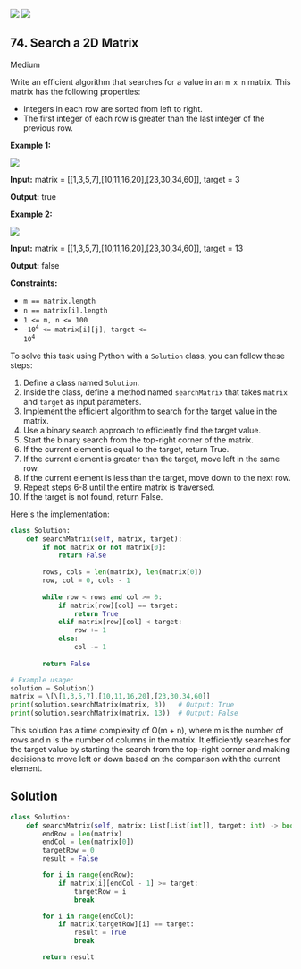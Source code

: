 [![](https://img.shields.io/github/stars/LeetCode-in-Python/LeetCode-in-Python?label=Stars&style=flat-square)](https://github.com/LeetCode-in-Python/LeetCode-in-Python)
[![](https://img.shields.io/github/forks/LeetCode-in-Python/LeetCode-in-Python?label=Fork%20me%20on%20GitHub%20&style=flat-square)](https://github.com/LeetCode-in-Python/LeetCode-in-Python/fork)

## 74\. Search a 2D Matrix

Medium

Write an efficient algorithm that searches for a value in an `m x n` matrix. This matrix has the following properties:

*   Integers in each row are sorted from left to right.
*   The first integer of each row is greater than the last integer of the previous row.

**Example 1:**

![](https://assets.leetcode.com/uploads/2020/10/05/mat.jpg)

**Input:** matrix = \[\[1,3,5,7],[10,11,16,20],[23,30,34,60]], target = 3

**Output:** true 

**Example 2:**

![](https://assets.leetcode.com/uploads/2020/10/05/mat2.jpg)

**Input:** matrix = \[\[1,3,5,7],[10,11,16,20],[23,30,34,60]], target = 13

**Output:** false 

**Constraints:**

*   `m == matrix.length`
*   `n == matrix[i].length`
*   `1 <= m, n <= 100`
*   <code>-10<sup>4</sup> <= matrix[i][j], target <= 10<sup>4</sup></code>

To solve this task using Python with a `Solution` class, you can follow these steps:

1. Define a class named `Solution`.
2. Inside the class, define a method named `searchMatrix` that takes `matrix` and `target` as input parameters.
3. Implement the efficient algorithm to search for the target value in the matrix.
4. Use a binary search approach to efficiently find the target value.
5. Start the binary search from the top-right corner of the matrix.
6. If the current element is equal to the target, return True.
7. If the current element is greater than the target, move left in the same row.
8. If the current element is less than the target, move down to the next row.
9. Repeat steps 6-8 until the entire matrix is traversed.
10. If the target is not found, return False.

Here's the implementation:

```python
class Solution:
    def searchMatrix(self, matrix, target):
        if not matrix or not matrix[0]:
            return False
        
        rows, cols = len(matrix), len(matrix[0])
        row, col = 0, cols - 1
        
        while row < rows and col >= 0:
            if matrix[row][col] == target:
                return True
            elif matrix[row][col] < target:
                row += 1
            else:
                col -= 1
        
        return False

# Example usage:
solution = Solution()
matrix = \[\[1,3,5,7],[10,11,16,20],[23,30,34,60]]
print(solution.searchMatrix(matrix, 3))   # Output: True
print(solution.searchMatrix(matrix, 13))  # Output: False
```

This solution has a time complexity of O(m + n), where m is the number of rows and n is the number of columns in the matrix. It efficiently searches for the target value by starting the search from the top-right corner and making decisions to move left or down based on the comparison with the current element.

## Solution

```python
class Solution:
    def searchMatrix(self, matrix: List[List[int]], target: int) -> bool:
        endRow = len(matrix)
        endCol = len(matrix[0])
        targetRow = 0
        result = False

        for i in range(endRow):
            if matrix[i][endCol - 1] >= target:
                targetRow = i
                break

        for i in range(endCol):
            if matrix[targetRow][i] == target:
                result = True
                break

        return result
```